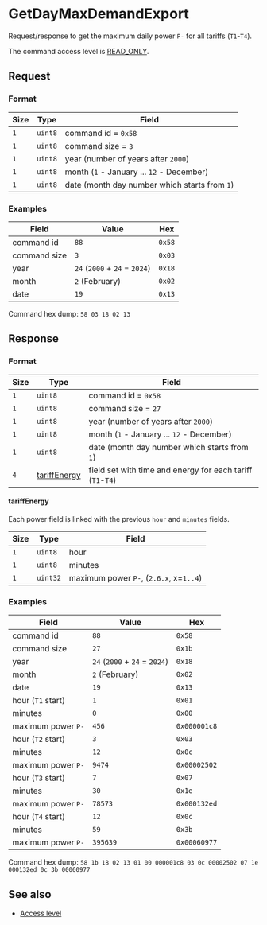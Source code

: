 # GetDayMaxDemandExport

Request/response to get the maximum daily power `P-` for all tariffs (`T1`-`T4`).

The command access level is [READ_ONLY](../basics.md#command-access-level).


## Request

### Format

| Size | Type    | Field                                         |
| ---- | ------- | --------------------------------------------- |
| `1`  | `uint8` | command id = `0x58`                           |
| `1`  | `uint8` | command size = `3`                            |
| `1`  | `uint8` | year (number of years after `2000`)           |
| `1`  | `uint8` | month (`1` - January ... `12` - December)     |
| `1`  | `uint8` | date (month day number which starts from `1`) |

### Examples

| Field        | Value                         | Hex    |
| ------------ | ----------------------------- | ------ |
| command id   | `88`                          | `0x58` |
| command size | `3`                           | `0x03` |
| year         | `24` (`2000` + `24` = `2024`) | `0x18` |
| month        | `2` (February)                | `0x02` |
| date         | `19`                          | `0x13` |

Command hex dump: `58 03 18 02 13`


## Response

### Format

| Size | Type                          | Field                                                      |
| ---- | ----------------------------- | ---------------------------------------------------------- |
| `1`  | `uint8`                       | command id = `0x58`                                        |
| `1`  | `uint8`                       | command size = `27`                                        |
| `1`  | `uint8`                       | year (number of years after `2000`)                        |
| `1`  | `uint8`                       | month (`1` - January ... `12` - December)                  |
| `1`  | `uint8`                       | date (month day number which starts from `1`)              |
| `4`  | [tariffEnergy](#tariffenergy) | field set with time and energy for each tariff (`T1`-`T4`) |

#### tariffEnergy

Each power field is linked with the previous `hour` and `minutes` fields.

| Size | Type     | Field                                   |
| ---- | -------- | --------------------------------------- |
| `1`  | `uint8`  | hour                                    |
| `1`  | `uint8`  | minutes                                 |
| `1`  | `uint32` | maximum power `P-`, (`2.6.x`, x=`1..4`) |

### Examples

| Field              | Value                         | Hex          |
| ------------------ | ----------------------------- | ------------ |
| command id         | `88`                          | `0x58`       |
| command size       | `27`                          | `0x1b`       |
| year               | `24` (`2000` + `24` = `2024`) | `0x18`       |
| month              | `2` (February)                | `0x02`       |
| date               | `19`                          | `0x13`       |
| hour (`T1` start)  | `1`                           | `0x01`       |
| minutes            | `0`                           | `0x00`       |
| maximum power `P-` | `456`                         | `0x000001c8` |
| hour (`T2` start)  | `3`                           | `0x03`       |
| minutes            | `12`                          | `0x0c`       |
| maximum power `P-` | `9474`                        | `0x00002502` |
| hour (`T3` start)  | `7`                           | `0x07`       |
| minutes            | `30`                          | `0x1e`       |
| maximum power `P-` | `78573`                       | `0x000132ed` |
| hour (`T4` start)  | `12`                          | `0x0c`       |
| minutes            | `59`                          | `0x3b`       |
| maximum power `P-` | `395639`                      | `0x00060977` |

Command hex dump: `58 1b 18 02 13 01 00 000001c8 03 0c 00002502 07 1e 000132ed 0c 3b 00060977`


## See also

* [Access level](../basics.md#command-access-level)
